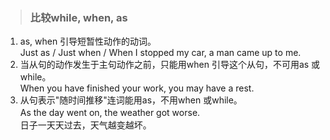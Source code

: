 >### 比较while, when, as
 	
1. as, when 引导短暂性动作的动词。 <br>
Just as / Just when / When I stopped my car, a man came up to me.
2. 当从句的动作发生于主句动作之前，只能用when 引导这个从句，不可用as 或 while。 <br>
When you have finished your work, you may have a rest.
3. 从句表示"随时间推移"连词能用as，不用when 或while。 <br>
As the day went on, the weather got worse.　 <br>
日子一天天过去，天气越变越坏。